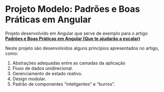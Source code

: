 # Projeto Modelo: Padrões e Boas Práticas em Angular
Projeto desenvolvido em Angular que serve de exemplo para o artigo **[Padrões e Boas Práticas em Angular (Que te ajudarão a escalar)](https://medium.com/@andrewrosario/padr%C3%B5es-e-boas-pr%C3%A1ticas-em-angular-que-te-ajudar%C3%A3o-a-escalar-5001e544e7de)**

Neste projeto são desenvolvidos alguns princípios apresentados no artigo, como:
1. Abstrações adequadas entre as camadas da aplicação
2. Fluxo de dados unidirecional.
3. Gerenciamento de estado reativo.
4. Design modular.
5. Padrão de componentes “inteligentes” e “burros”.
